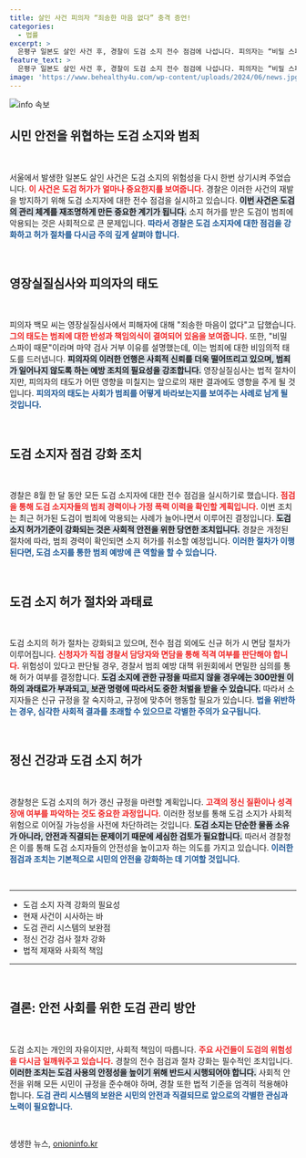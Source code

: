 ```yaml
---
title: 살인 사건 피의자 “죄송한 마음 없다” 충격 증언!
categories:
  - 법률
excerpt: >
  은평구 일본도 살인 사건 후, 경찰이 도검 소지 전수 점검에 나섭니다. 피의자는 “비밀 스파이”를 이유로 마약검사를 거부, 이해할 수 없는 주장으로 논란을 일으켰습니다. 클릭해 사건의 진실을 확인하세요!
feature_text: >
  은평구 일본도 살인 사건 후, 경찰이 도검 소지 전수 점검에 나섭니다. 피의자는 “비밀 스파이”를 이유로 마약검사를 거부, 이해할 수 없는 주장으로 논란을 일으켰습니다. 클릭해 사건의 진실을 확인하세요!
image: 'https://www.behealthy4u.com/wp-content/uploads/2024/06/news.jpg'
---
```


<p><img src="https://www.behealthy4u.com/wp-content/uploads/2024/06/news.jpg" alt="info 속보" /></p>

<h2 data-ke-size="size26">시민 안전을 위협하는 도검 소지와 범죄</h2>

<p data-ke-size="size16">&nbsp;</p>

<p>서울에서 발생한 일본도 살인 사건은 도검 소지의 위험성을 다시 한번 상기시켜 주었습니다. <b><span style="color: #ee2323;">이 사건은 도검 허가가 얼마나 중요한지를 보여줍니다.</span></b> 경찰은 이러한 사건의 재발을 방지하기 위해 도검 소지자에 대한 전수 점검을 실시하고 있습니다. <b><span style="background-color: #21538527;">이번 사건은 도검의 관리 체계를 재조명하게 만든 중요한 계기가 됩니다.</span></b> 소지 허가를 받은 도검이 범죄에 악용되는 것은 사회적으로 큰 문제입니다. <b><span style="color: #1a5490;">따라서 경찰은 도검 소지자에 대한 점검을 강화하고 허가 절차를 다시금 주의 깊게 살펴야 합니다.</span></b> </p>

<p data-ke-size="size16">&nbsp;</p>

<h2 data-ke-size="size26">영장실질심사와 피의자의 태도</h2>

<p data-ke-size="size16">&nbsp;</p>

<p>피의자 백모 씨는 영장실질심사에서 피해자에 대해 "죄송한 마음이 없다"고 답했습니다. <b><span style="color: #ee2323;">그의 태도는 범죄에 대한 반성과 책임의식이 결여되어 있음을 보여줍니다.</span></b> 또한, "비밀 스파이 때문"이라며 마약 검사 거부 이유를 설명했는데, 이는 범죄에 대한 비임의적 태도를 드러냅니다. <b><span style="background-color: #21538527;">피의자의 이러한 언행은 사회적 신뢰를 더욱 떨어뜨리고 있으며, 범죄가 일어나지 않도록 하는 예방 조치의 필요성을 강조합니다.</span></b> 영장실질심사는 법적 절차이지만, 피의자의 태도가 어떤 영향을 미칠지는 앞으로의 재판 결과에도 영향을 주게 될 것입니다. <b><span style="color: #1a5490;">피의자의 태도는 사회가 범죄를 어떻게 바라보는지를 보여주는 사례로 남게 될 것입니다.</span></b></p>

<p data-ke-size="size16">&nbsp;</p>

<h2 data-ke-size="size26">도검 소지자 점검 강화 조치</h2>

<p data-ke-size="size16">&nbsp;</p>

<p>경찰은 8월 한 달 동안 모든 도검 소지자에 대한 전수 점검을 실시하기로 했습니다. <b><span style="color: #ee2323;">점검을 통해 도검 소지자들의 범죄 경력이나 가정 폭력 이력을 확인할 계획입니다.</span></b> 이번 조치는 최근 허가된 도검이 범죄에 악용되는 사례가 늘어나면서 이루어진 결정입니다. <b><span style="background-color: #21538527;">도검 소지 허가기준이 강화되는 것은 사회적 안전을 위한 당연한 조치입니다.</span></b> 경찰은 개정된 절차에 따라, 범죄 경력이 확인되면 소지 허가를 취소할 예정입니다. <b><span style="color: #1a5490;">이러한 절차가 이행된다면, 도검 소지를 통한 범죄 예방에 큰 역할을 할 수 있습니다.</span></b></p>

<p data-ke-size="size16">&nbsp;</p>

<h2 data-ke-size="size26">도검 소지 허가 절차와 과태료</h2>

<p data-ke-size="size16">&nbsp;</p>

<p>도검 소지의 허가 절차는 강화되고 있으며, 전수 점검 외에도 신규 허가 시 면담 절차가 이루어집니다. <b><span style="color: #ee2323;">신청자가 직접 경찰서 담당자와 면담을 통해 적격 여부를 판단해야 합니다.</span></b> 위험성이 있다고 판단될 경우, 경찰서 범죄 예방 대책 위원회에서 면밀한 심의를 통해 허가 여부를 결정합니다. <b><span style="background-color: #21538527;">도검 소지에 관한 규정을 따르지 않을 경우에는 300만원 이하의 과태료가 부과되고, 보관 명령에 따라서도 중한 처벌을 받을 수 있습니다.</span></b> 따라서 소지자들은 신규 규정을 잘 숙지하고, 규정에 맞추어 행동할 필요가 있습니다. <b><span style="color: #1a5490;">법을 위반하는 경우, 심각한 사회적 결과를 초래할 수 있으므로 각별한 주의가 요구됩니다.</span></b></p>

<p data-ke-size="size16">&nbsp;</p>

<h2 data-ke-size="size26">정신 건강과 도검 소지 허가</h2>

<p data-ke-size="size16">&nbsp;</p>

<p>경찰청은 도검 소지의 허가 갱신 규정을 마련할 계획입니다. <b><span style="color: #ee2323;">고객의 정신 질환이나 성격 장애 여부를 파악하는 것도 중요한 과정입니다.</span></b> 이러한 정보를 통해 도검 소지가 사회적 위험으로 이어질 가능성을 사전에 차단하려는 것입니다. <b><span style="background-color: #21538527;">도검 소지는 단순한 물품 소유가 아니라, 안전과 직결되는 문제이기 때문에 세심한 검토가 필요합니다.</span></b> 따러서 경찰청은 이를 통해 도검 소지자들의 안전성을 높이고자 하는 의도를 가지고 있습니다. <b><span style="color: #1a5490;">이러한 점검과 조치는 기본적으로 시민의 안전을 강화하는 데 기여할 것입니다.</span></b></p>

<p data-ke-size="size16">&nbsp;</p>

<hr>

<ul>
<li>도검 소지 자격 강화의 필요성</li>
<li>현재 사건이 시사하는 바</li>
<li>도검 관리 시스템의 보완점</li>
<li>정신 건강 검사 절차 강화</li>
<li>법적 제재와 사회적 책임</li>
</ul>

<hr>

<p data-ke-size="size16">&nbsp;</p>

<h2 data-ke-size="size26">결론: 안전 사회를 위한 도검 관리 방안</h2>

<p data-ke-size="size16">&nbsp;</p>

<p>도검 소지는 개인의 자유이지만, 사회적 책임이 따릅니다. <b><span style="color: #ee2323;">주요 사건들이 도검의 위험성을 다시금 일깨워주고 있습니다.</span></b> 경찰의 전수 점검과 절차 강화는 필수적인 조치입니다. <b><span style="background-color: #21538527;">이러한 조치는 도검 사용의 안정성을 높이기 위해 반드시 시행되어야 합니다.</span></b> 사회적 안전을 위해 모든 시민이 규정을 준수해야 하며, 경찰 또한 법적 기준을 엄격히 적용해야 합니다. <b><span style="color: #1a5490;">도검 관리 시스템의 보완은 시민의 안전과 직결되므로 앞으로의 각별한 관심과 노력이 필요합니다.</span></b></p>

<p data-ke-size="size16">&nbsp;</p>
생생한 뉴스, <a href="https://onioninfo.kr" rel="dofollow">onioninfo.kr</a>


